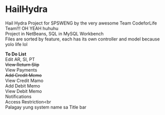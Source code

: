 # HailHydra
Hail Hydra Project for SPSWENG by the very awesome Team CodeforLife Team!!! OH YEAH huhuhu <br>
Project in NetBeans, SQL in MySQL Workbench <br>
Files are sorted by feature, each has its own controller and model because yolo life lol <br>

**To Do List** <br>
Edit AR, SI, PT  <br>
~~View Return Slip~~<br>
View Payments<br>
~~Add Credit Memo~~<br>
View Credit Mamo<br>
Add Debit Memo<br>
View Debit Memo<br>
Notifications<br>
Access Restriction<br
<br>Palagay yung system name sa Title bar
